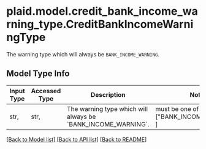 # plaid.model.credit_bank_income_warning_type.CreditBankIncomeWarningType

The warning type which will always be `BANK_INCOME_WARNING`.

## Model Type Info
Input Type | Accessed Type | Description | Notes
------------ | ------------- | ------------- | -------------
str,  | str,  | The warning type which will always be &#x60;BANK_INCOME_WARNING&#x60;. | must be one of ["BANK_INCOME_WARNING", ] 

[[Back to Model list]](../../README.md#documentation-for-models) [[Back to API list]](../../README.md#documentation-for-api-endpoints) [[Back to README]](../../README.md)

